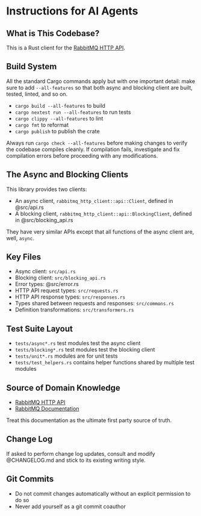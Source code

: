 # Instructions for AI Agents

## What is This Codebase?

This is a Rust client for the [RabbitMQ HTTP API](https://www.rabbitmq.com/docs/http-api-reference).

## Build System

All the standard Cargo commands apply but with one important detail: make sure to add `--all-features` so that
both async and blocking client are built, tested, linted, and so on.

 * `cargo build --all-features` to build
 * `cargo nextest run --all-features` to run tests
 * `cargo clippy --all-features` to lint
 * `cargo fmt` to reformat
 * `cargo publish` to publish the crate

Always run `cargo check --all-features` before making changes to verify the codebase compiles cleanly.
If compilation fails, investigate and fix compilation errors before proceeding with any modifications.

## The Async and Blocking Clients

This library provides two clients:

 * An async client, `rabbitmq_http_client::api::Client`, defined in @src/api.rs
 * A blocking client, `rabbitmq_http_client::api::BlockingClient`, defined in @src/blocking_api.rs

They have very similar APIs except that all functions of the async client are, well, `async`.

## Key Files

 * Async client: `src/api.rs`
 * Blocking client: `src/blocking_api.rs`
 * Error types: @src/error.rs 
 * HTTP API request types: `src/requests.rs`
 * HTTP API response types: `src/responses.rs`
 * Types shared between requests and responses: `src/commons.rs`
 * Definition transformations: `src/transformers.rs`

## Test Suite Layout

 * `tests/async*.rs` test modules test the async client
 * `tests/blocking*.rs` test modules test the blocking client
 * `tests/unit*.rs` modules are for unit tests
 * `tests/test_helpers.rs` contains helper functions shared by multiple test modules

## Source of Domain Knowledge

 * [RabbitMQ HTTP API](https://www.rabbitmq.com/docs/http-api-reference)
 * [RabbitMQ Documentation](https://www.rabbitmq.com/docs/)

Treat this documentation as the ultimate first party source of truth.

## Change Log

If asked to perform change log updates, consult and modify @CHANGELOG.md and stick to its
existing writing style.

## Git Commits

 * Do not commit changes automatically without an explicit permission to do so
 * Never add yourself as a git commit coauthor
